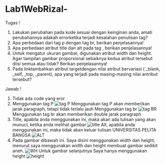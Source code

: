 # Lab1WebRizal-

Tugas !

1.	Lakukan  perubahan  pada  kode  sesuai  dengan  keinginan  anda,  amati  perubahannya  adakah errorketika terjadi kesalahan penulisan tag?
2.	Apa perbedaan dari tag p dengan tag br, berikan penjelasannya!
3.	Apa perbedaan atribut title dan alt pada tag <img>, berikan penjelasannya!
4.	Untuk  mengatur  ukuran  gambar,  digunakan  atribut width dan height.  Agar  tampilan  gambar proporsional sebaiknya kedua atribut tersebut diisi semua atau tidak? Berikan     penjelasannya!
5.	Pada linktambahkan atribut targetdengan nilai atribut bervariasi ( _blank, _self, _top, _parent), apa yang terjadi pada masing-masing nilai antribut tersebut?

Jawab !

1. Tidak ada code yang eror
2. Menggunakan tag P
   ![tag P](https://user-images.githubusercontent.com/63729431/112842641-fb12b480-90cb-11eb-8920-782ab14b2714.jpg)
   Menggunakan tag P akan memberikan jarak paragraph, tetapi tidak terlalu jauh
   Menggunakan tag br
   ![tag BR](https://user-images.githubusercontent.com/63729431/112843583-ebe03680-90cc-11eb-8c3f-b09117ce16b4.jpg)
   Menggunakan tag br akan memberikan double jarak paragraph
3. Title, apabila anda menggunakan ini, maka akan ada tulisan yang akan munucl, ketika anda melihat gambar
   ![title](https://user-images.githubusercontent.com/63729431/112865332-dfff6f00-90e2-11eb-9cb7-7af8872f1dd3.png)
   Alt, apabila anda menggunakan ini, maka tidak akan keluar tulisan UNIVERSITAS PELITA BANGSA
   ![ALT](https://user-images.githubusercontent.com/63729431/112865712-3a003480-90e3-11eb-82e9-77d96b3a3a6a.png)
4. Pada gambar dibawah ini. Saya disini menggunakan width dan height, menurut saya menggunakan width dan height membuat gambar sedikit aneh.
   ![WH](https://user-images.githubusercontent.com/63729431/112866367-ea6e3880-90e3-11eb-8d0d-e220caa39fec.png)
   Untuk gambar selanjutnya Saya hanya menggunakan height
   ![height](https://user-images.githubusercontent.com/63729431/112866914-88620300-90e4-11eb-9eb9-0bbe958769f7.png)



